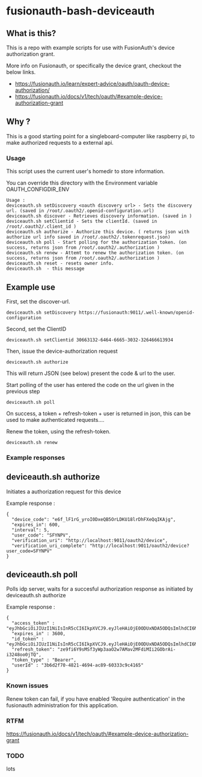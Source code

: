 # fusionauth-bash-deviceauth

## What is this? 

This is a repo with example scripts for use with FusionAuth's device authorization grant. 

More info on Fusionauth, or specifically the device grant, checkout the below links.
- https://fusionauth.io/learn/expert-advice/oauth/oauth-device-authorization/   
- https://fusionauth.io/docs/v1/tech/oauth/#example-device-authorization-grant

## Why ?

This is a good starting point for a singleboard-computer like raspberry pi, to make authorized requests to a external api.


### Usage

This script uses the current user's homedir to store information.

You can override this directory with the Environment variable  OAUTH_CONFIGDIR_ENV

```
Usage :
deviceauth.sh setDiscovery <oauth discovery url> - Sets the discovery url. (saved in /root/.oauth2/.openid-configuration.url)
deviceauth.sh discover - Retrieves discovery information. (saved in )
deviceauth.sh setClientid - Sets the clientId. (saved in /root/.oauth2/.client_id )
deviceauth.sh authorize - Authorize this device. ( returns json with authorize url info saved in /root/.oauth2/.tokenrequest.json)
deviceauth.sh poll - Start polling for the authorization token. (on success, returns json from /root/.oauth2/.authorization )
deviceauth.sh renew - Attemt to renew the authorization token. (on success, returns json from /root/.oauth2/.authorization )
deviceauth.sh reset - resets owner info.
deviceauth.sh  - this message
```

## Example use

First, set the discover-url.
```
deviceauth.sh setDiscovery https://fusionauth:9011/.well-known/openid-configuration
```

Second, set the ClientID
```
deviceauth.sh setClientid 30663132-6464-6665-3032-326466613934
```

Then, issue the device-authorization request
```
deviceauth.sh authorize
```
This will return JSON (see below) present the code & url to the user.


Start polling of the user has entered the code on the url given in the previous step
```
deviceauth.sh poll
```
On success, a token + refresh-token + user is returned in json, this can be used to make authenticated requests....

Renew the token, using the refresh-token.
```
deviceauth.sh renew 
```


### Example responses

## deviceauth.sh authorize 

Initiates a authorization request for this device

Example response :

```
{
  "device_code": "e6f_lF1rG_yroI0DxeQB5OrLDKU18lrDhFXeQqIKAjg",
  "expires_in": 600,
  "interval": 5,
  "user_code": "SFYNPV",
  "verification_uri": "http://localhost:9011/oauth2/device",
  "verification_uri_complete": "http://localhost:9011/oauth2/device?user_code=SFYNPV"
}
```


## deviceauth.sh poll

Polls idp server, waits for a succesful authorization response as initiated by deviceauth.sh authorize

Example response :

```
{
  "access_token" : "eyJhbGciOiJIUzI1NiIsInR5cCI6IkpXVCJ9.eyJleHAiOjE0ODUxNDA5ODQsImlhdCI6MTQ4NTEzNzM4NCwiaXNzIjoiYWNtZS5jb20iLCJzdWIiOiIyOWFjMGMxOC0wYjRhLTQyY2YtODJmYy0wM2Q1NzAzMThhMWQiLCJhcHBsaWNhdGlvbklkIjoiNzkxMDM3MzQtOTdhYi00ZDFhLWFmMzctZTAwNmQwNWQyOTUyIiwicm9sZXMiOltdfQ.Mp0Pcwsz5VECK11Kf2ZZNF_SMKu5CgBeLN9ZOP04kZo",
  "expires_in" : 3600,
  "id_token" : "eyJhbGciOiJIUzI1NiIsInR5cCI6IkpXVCJ9.eyJleHAiOjE0ODUxNDA5ODQsImlhdCI6MTQ4NTEzNzM4NCwiaXNzIjoiYWNtZS5jb20iLCJzdWIiOiIyOWFjMGMxOC0wYjRhLTQyY2YtODJmYy0wM2Q1NzAzMThhMWQiLCJhcHBsaWNhdGlvbklkIjoiNzkxMDM3MzQtOTdhYi00ZDFhLWFmMzctZTAwNmQwNWQyOTUyIiwicm9sZXMiOltdfQ.Mp0Pcwsz5VECK11Kf2ZZNF_SMKu5CgBeLN9ZOP04kZo",
  "refresh_token": "ze9fi6Y9sMSf3yWp3aaO2w7AMav2MFdiMIi2GObrAi-i3248oo0jTQ",
  "token_type" : "Bearer",
  "userId" : "3b6d2f70-4821-4694-ac89-60333c9c4165"
}
```


### Known issues

Renew token can fail, if you have enabled 'Require authentication' in the fusionauth administration for this application.

### RTFM

https://fusionauth.io/docs/v1/tech/oauth/#example-device-authorization-grant

### TODO

lots

